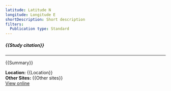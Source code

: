```yaml
---
latitude: Latitude N
longitude: Longitude E
shortDescription: Short description
filters:
  Publication type: Standard
---
```


##### {{Study citation}}

---

{{Summary}}

**Location:** {{Location}}\
**Other Sites:** {{Other sites}}\
[View online]({{Hyperlink}})
